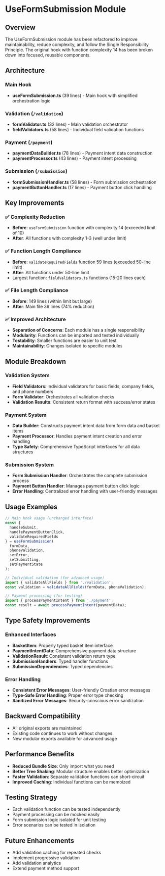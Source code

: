 # UseFormSubmission Module

## Overview
The UseFormSubmission module has been refactored to improve maintainability, reduce complexity, and follow the Single Responsibility Principle. The original hook with function complexity 14 has been broken down into focused, reusable components.

## Architecture

### Main Hook
- **useFormSubmission.ts** (39 lines) - Main hook with simplified orchestration logic

### Validation (`/validation`)
- **formValidator.ts** (32 lines) - Main validation orchestrator
- **fieldValidators.ts** (58 lines) - Individual field validation functions

### Payment (`/payment`)
- **paymentDataBuilder.ts** (78 lines) - Payment intent data construction
- **paymentProcessor.ts** (43 lines) - Payment intent processing

### Submission (`/submission`)
- **formSubmissionHandler.ts** (58 lines) - Form submission orchestration
- **paymentButtonHandler.ts** (17 lines) - Payment button click handling

## Key Improvements

### ✅ **Complexity Reduction**
- **Before**: `useFormSubmission` function with complexity 14 (exceeded limit of 10)
- **After**: All functions with complexity 1-3 (well under limit)

### ✅ **Function Length Compliance**
- **Before**: `validateRequiredFields` function 59 lines (exceeded 50-line limit)
- **After**: All functions under 50-line limit
- Largest function: `fieldValidators.ts` functions (15-20 lines each)

### ✅ **File Length Compliance**
- **Before**: 149 lines (within limit but large)
- **After**: Main file 39 lines (74% reduction)

### ✅ **Improved Architecture**
- **Separation of Concerns**: Each module has a single responsibility
- **Modularity**: Functions can be imported and tested individually
- **Testability**: Smaller functions are easier to unit test
- **Maintainability**: Changes isolated to specific modules

## Module Breakdown

### Validation System
- **Field Validators**: Individual validators for basic fields, company fields, and phone numbers
- **Form Validator**: Orchestrates all validation checks
- **Validation Results**: Consistent return format with success/error states

### Payment System
- **Data Builder**: Constructs payment intent data from form data and basket items
- **Payment Processor**: Handles payment intent creation and error handling
- **Type Safety**: Comprehensive TypeScript interfaces for all data structures

### Submission System
- **Form Submission Handler**: Orchestrates the complete submission process
- **Payment Button Handler**: Manages payment button click logic
- **Error Handling**: Centralized error handling with user-friendly messages

## Usage Examples

```typescript
// Main hook usage (unchanged interface)
const {
  handleSubmit,
  handlePaymentButtonClick,
  validateRequiredFields
} = useFormSubmission(
  formData,
  phoneValidation,
  setError,
  setSubmitting,
  setPaymentState
);

// Individual validation (for advanced usage)
import { validateAllFields } from './validation';
const validation = validateAllFields(formData, phoneValidation);

// Payment processing (for testing)
import { processPaymentIntent } from './payment';
const result = await processPaymentIntent(paymentData);
```

## Type Safety Improvements

### Enhanced Interfaces
- **BasketItem**: Properly typed basket item interface
- **PaymentIntentData**: Comprehensive payment data structure
- **ValidationResult**: Consistent validation return type
- **SubmissionHandlers**: Typed handler functions
- **SubmissionDependencies**: Typed dependencies

### Error Handling
- **Consistent Error Messages**: User-friendly Croatian error messages
- **Type-Safe Error Handling**: Proper error type checking
- **Sanitized Error Messages**: Security-conscious error sanitization

## Backward Compatibility
- All original exports are maintained
- Existing code continues to work without changes
- New modular exports available for advanced usage

## Performance Benefits
- **Reduced Bundle Size**: Only import what you need
- **Better Tree Shaking**: Modular structure enables better optimization
- **Faster Validation**: Separate validation functions can short-circuit
- **Improved Caching**: Individual functions can be memoized

## Testing Strategy
- Each validation function can be tested independently
- Payment processing can be mocked easily
- Form submission logic isolated for unit testing
- Error scenarios can be tested in isolation

## Future Enhancements
- Add validation caching for repeated checks
- Implement progressive validation
- Add validation analytics
- Extend payment method support 